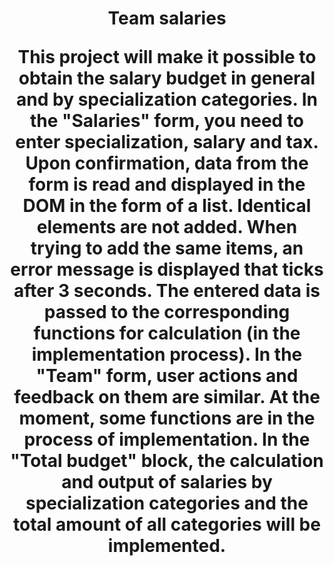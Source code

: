 <h1 align="center">Team salaries</a> 
<p>This project will make it possible to obtain the salary budget in general and by specialization categories.
In the "Salaries" form, you need to enter specialization, salary and tax. Upon confirmation, data from the form is read and displayed in the DOM in the form of a list. Identical elements are not added. When trying to add the same items, an error message is displayed that ticks after 3 seconds. The entered data is passed to the corresponding functions for calculation (in the implementation process).
In the "Team" form, user actions and feedback on them are similar. At the moment, some functions are in the process of implementation.
In the "Total budget" block, the calculation and output of salaries by specialization categories and the total amount of all categories will be implemented.</p>